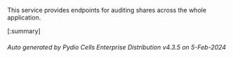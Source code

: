 






This service provides endpoints for auditing shares across the whole application.

[:summary]

###### Auto generated by Pydio Cells Enterprise Distribution v4.3.5 on 5-Feb-2024
